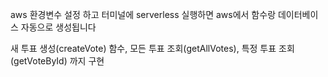aws 환경변수 설정 하고 터미널에 serverless 실행하면 aws에서 함수랑 데이터베이스 자동으로 생성됩니다 

새 투표 생성(createVote) 함수, 모든 투표 조회(getAllVotes), 특정 투표 조회(getVoteById) 까지 구현
